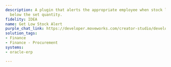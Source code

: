 ```yaml
---
description: A plugin that alerts the appropriate employee when stock levels fall
  below the set quantity.
fidelity: IDEA
name: Get Low Stock Alert
purple_chat_link: https://developer.moveworks.com/creator-studio/developer-tools/purple-chat-builder/?workspace=%7B%22title%22%3A%22My+Workspace%22%2C%22botSettings%22%3A%7B%22name%22%3A%22%22%2C%22imageUrl%22%3A%22%22%7D%2C%22mocks%22%3A%5B%7B%22id%22%3A2875%2C%22title%22%3A%22New+Mock%22%2C%22transcript%22%3A%7B%22settings%22%3A%7B%22colorStyle%22%3A%22LIGHT%22%2C%22startTime%22%3A%2211%3A43+AM%22%2C%22defaultPerson%22%3A%22GWEN%22%2C%22editable%22%3Atrue%2C%22botName%22%3A%22%22%2C%22botImageUrl%22%3A%22%22%7D%2C%22messages%22%3A%5B%7B%22from%22%3A%22ANNOTATION%22%2C%22text%22%3A%22Monitoring+stock+levels+for+SKU+12345+%28External+Keyboard%29+in+Oracle+Fusion+ERP%22%7D%2C%7B%22from%22%3A%22BOT%22%2C%22text%22%3A%22%3Cp%3EStock+Alert%3A+Stock+levels+for+SKU+12345+%28External+Keyboard%29+have+fallen+below+the+threshold.%3Cbr%3E%3C%2Fp%3E%22%2C%22cards%22%3A%5B%7B%22title%22%3A%22%3Cp%3ECurrent+Stock+Levels%3Cbr%3E%3C%2Fp%3E%22%2C%22text%22%3A%22%3Cp%3E%3Cb%3EWarehouse%3A+%3C%2Fb%3E+Central+Warehouse%3Cbr%3E%3Cb%3EAvailable%3A+%3C%2Fb%3E+45+units%3Cbr%3E%3Cb%3EReserved%3A+%3C%2Fb%3E+10+units%3Cbr%3E%3Cb%3ETotal%3A+%3C%2Fb%3E+55+units%3Cbr%3E%3C%2Fp%3E%22%2C%22buttons%22%3A%5B%7B%22style%22%3A%22PRIMARY%22%2C%22text%22%3A%22Order+More+Parts%22%7D%5D%7D%5D%7D%2C%7B%22from%22%3A%22BOT%22%2C%22text%22%3A%22%3Cp%3EHow+many+units+of+SKU+12345+%28External+Keyboard%29+would+you+like+to+order%3F%3Cbr%3E%3C%2Fp%3E%22%7D%2C%7B%22from%22%3A%22USER%22%2C%22text%22%3A%22%3Cp%3EOrder+100+units%3Cbr%3E%3C%2Fp%3E%22%7D%2C%7B%22from%22%3A%22BOT%22%2C%22text%22%3A%22%3Cp%3EPlease+confirm+the+order+details%3A%3Cbr%3E%3C%2Fp%3E%22%2C%22cards%22%3A%5B%7B%22title%22%3A%22%3Cp%3EOrder+Details%3Cbr%3E%3C%2Fp%3E%22%2C%22text%22%3A%22%3Cp%3E%3Cb%3ESKU%3A+%3C%2Fb%3E12345+%28External+Keyboard%29%3Cbr%3E%3Cb%3EQuantity%3A+%3C%2Fb%3E100+units%3Cbr%3E%3C%2Fp%3E%22%2C%22buttons%22%3A%5B%7B%22style%22%3A%22PRIMARY%22%2C%22text%22%3A%22Place+Order%22%7D%2C%7B%22text%22%3A%22Edit+Quantity%22%7D%2C%7B%22text%22%3A%22Cancel%22%7D%5D%7D%5D%7D%2C%7B%22from%22%3A%22ANNOTATION%22%2C%22text%22%3A%22Placing+order+for+100+units+of+SKU+12345+%28External+Keyboard%29+in+Oracle+Fusion+ERP%22%7D%2C%7B%22from%22%3A%22BOT%22%2C%22text%22%3A%22%3Cp%3EYour+order+for+100+units+of+SKU+12345+%28External+Keyboard%29+has+been+placed+successfully.%3Cbr%3E%3C%2Fp%3E%22%7D%5D%7D%7D%5D%7D
solution_tags:
- Finance
- Finance - Procurement
systems:
- oracle-erp

---
```


